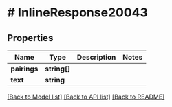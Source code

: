 # # InlineResponse20043

## Properties

Name | Type | Description | Notes
------------ | ------------- | ------------- | -------------
**pairings** | **string[]** |  | 
**text** | **string** |  | 

[[Back to Model list]](../../README.md#documentation-for-models) [[Back to API list]](../../README.md#documentation-for-api-endpoints) [[Back to README]](../../README.md)



